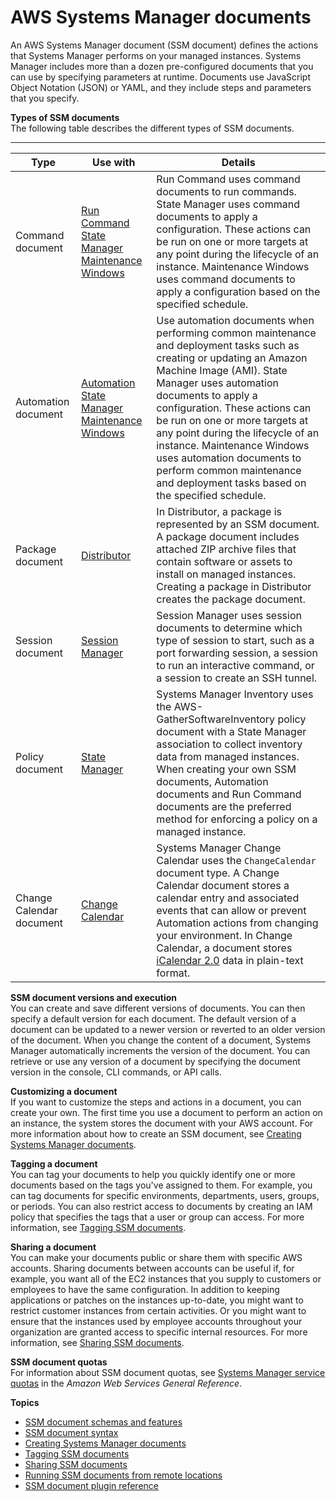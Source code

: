 # AWS Systems Manager documents<a name="sysman-ssm-docs"></a>

An AWS Systems Manager document \(SSM document\) defines the actions that Systems Manager performs on your managed instances\. Systems Manager includes more than a dozen pre\-configured documents that you can use by specifying parameters at runtime\. Documents use JavaScript Object Notation \(JSON\) or YAML, and they include steps and parameters that you specify\.

**Types of SSM documents**  
The following table describes the different types of SSM documents\.


****  

| Type | Use with | Details | 
| --- | --- | --- | 
|  Command document  |  [Run Command](execute-remote-commands.md) [State Manager](systems-manager-state.md) [Maintenance Windows](systems-manager-maintenance.md)  |  Run Command uses command documents to run commands\. State Manager uses command documents to apply a configuration\. These actions can be run on one or more targets at any point during the lifecycle of an instance\. Maintenance Windows uses command documents to apply a configuration based on the specified schedule\.  | 
|  Automation document  |  [Automation](systems-manager-automation.md) [State Manager](systems-manager-state.md) [Maintenance Windows](systems-manager-maintenance.md)  |  Use automation documents when performing common maintenance and deployment tasks such as creating or updating an Amazon Machine Image \(AMI\)\. State Manager uses automation documents to apply a configuration\. These actions can be run on one or more targets at any point during the lifecycle of an instance\. Maintenance Windows uses automation documents to perform common maintenance and deployment tasks based on the specified schedule\.  | 
|  Package document  |  [Distributor](distributor.md)  |  In Distributor, a package is represented by an SSM document\. A package document includes attached ZIP archive files that contain software or assets to install on managed instances\. Creating a package in Distributor creates the package document\.  | 
|  Session document  |  [Session Manager](session-manager.md)  |  Session Manager uses session documents to determine which type of session to start, such as a port forwarding session, a session to run an interactive command, or a session to create an SSH tunnel\.  | 
|  Policy document  |  [State Manager](systems-manager-state.md)  |  Systems Manager Inventory uses the AWS\-GatherSoftwareInventory policy document with a State Manager association to collect inventory data from managed instances\. When creating your own SSM documents, Automation documents and Run Command documents are the preferred method for enforcing a policy on a managed instance\.  | 
|  Change Calendar document  |  [Change Calendar](systems-manager-change-calendar.md)  |  Systems Manager Change Calendar uses the `ChangeCalendar` document type\. A Change Calendar document stores a calendar entry and associated events that can allow or prevent Automation actions from changing your environment\. In Change Calendar, a document stores [iCalendar 2\.0](https://icalendar.org/) data in plain\-text format\.  | 

**SSM document versions and execution**  
You can create and save different versions of documents\. You can then specify a default version for each document\. The default version of a document can be updated to a newer version or reverted to an older version of the document\. When you change the content of a document, Systems Manager automatically increments the version of the document\. You can retrieve or use any version of a document by specifying the document version in the console, CLI commands, or API calls\.

**Customizing a document**  
If you want to customize the steps and actions in a document, you can create your own\. The first time you use a document to perform an action on an instance, the system stores the document with your AWS account\. For more information about how to create an SSM document, see [Creating Systems Manager documents](create-ssm-doc.md)\.

**Tagging a document**  
You can tag your documents to help you quickly identify one or more documents based on the tags you've assigned to them\. For example, you can tag documents for specific environments, departments, users, groups, or periods\. You can also restrict access to documents by creating an IAM policy that specifies the tags that a user or group can access\. For more information, see [Tagging SSM documents](sysman-ssm-docs-tagging.md)\.

**Sharing a document**  
You can make your documents public or share them with specific AWS accounts\. Sharing documents between accounts can be useful if, for example, you want all of the EC2 instances that you supply to customers or employees to have the same configuration\. In addition to keeping applications or patches on the instances up\-to\-date, you might want to restrict customer instances from certain activities\. Or you might want to ensure that the instances used by employee accounts throughout your organization are granted access to specific internal resources\. For more information, see [Sharing SSM documents](ssm-sharing.md)\.

**SSM document quotas**  
For information about SSM document quotas, see [Systems Manager service quotas](https://docs.aws.amazon.com/general/latest/gr/ssm.html#limits_ssm) in the *Amazon Web Services General Reference*\.

**Topics**
+ [SSM document schemas and features](document-schemas-features.md)
+ [SSM document syntax](sysman-doc-syntax.md)
+ [Creating Systems Manager documents](create-ssm-doc.md)
+ [Tagging SSM documents](sysman-ssm-docs-tagging.md)
+ [Sharing SSM documents](ssm-sharing.md)
+ [Running SSM documents from remote locations](run-remote-documents.md)
+ [SSM document plugin reference](ssm-plugins.md)